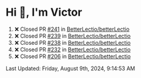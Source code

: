 <h1>Hi 👋, I'm Victor </h1>

<!--RECENT_ACTIVITY:start-->
1. ❌ Closed PR [#241](https://github.com/BetterLectio/betterLectio/pull/241) in [BetterLectio/betterLectio](https://github.com/BetterLectio/betterLectio)<br>
2. ❌ Closed PR [#239](https://github.com/BetterLectio/betterLectio/pull/239) in [BetterLectio/betterLectio](https://github.com/BetterLectio/betterLectio)<br>
3. ❌ Closed PR [#238](https://github.com/BetterLectio/betterLectio/pull/238) in [BetterLectio/betterLectio](https://github.com/BetterLectio/betterLectio)<br>
4. ❌ Closed PR [#232](https://github.com/BetterLectio/betterLectio/pull/232) in [BetterLectio/betterLectio](https://github.com/BetterLectio/betterLectio)<br>
5. ❌ Closed PR [#206](https://github.com/BetterLectio/betterLectio/pull/206) in [BetterLectio/betterLectio](https://github.com/BetterLectio/betterLectio)<br>
<!--RECENT_ACTIVITY:end-->

<!--RECENT_ACTIVITY:last_update-->
Last Updated: Friday, August 9th, 2024, 9:14:53 AM
<!--RECENT_ACTIVITY:last_update_end-->
